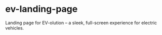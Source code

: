 # ev-landing-page
Landing page for EV-olution – a sleek, full-screen experience for electric vehicles.
